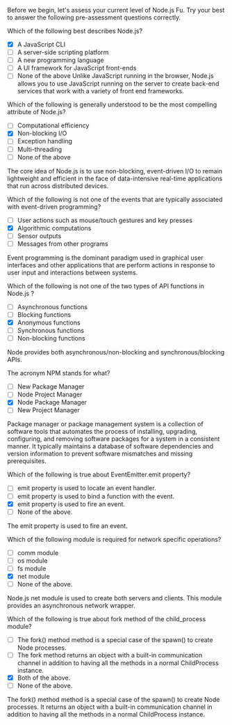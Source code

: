 <!--
name: node-pre-assessment
version : 0.0.1
title : "Node.js Knowledge Pre-Assessment"
description: "A brief assessment of Node.js knowledge. "
homepage : "https://pilot.outlearn.com/user/25"
author : "Jeff Whatcott"
license : "Creative Commons Attribution 4.0 International"
freshnessDate : 2015-06-29
-->

<!-- @section, "title" : "Pre-Test Your Node.js Fu"-->

Before we begin, let's assess your current level of Node.js Fu. Try your best to answer the following pre-assessment questions correctly.

<!-- @multipleChoice -->

Which of the following best describes Node.js?
- [X] A JavaScript CLI
- [ ] A server-side scripting platform
- [ ] A new programming language
- [ ] A UI framework for JavaScript front-ends
- [ ] None of the above
Unlike JavaScript running in the browser, Node.js allows you to use JavaScript running on the server to create back-end services that work with a variety of front end frameworks.

<!-- @end -->

<!-- @multipleChoice -->

Which of the following is generally understood to be the most compelling attribute of Node.js?
- [ ] Computational efficiency
- [X] Non-blocking I/O
- [ ] Exception handling
- [ ] Multi-threading
- [ ] None of the above

The core idea of Node.js is to use non-blocking, event-driven I/O to remain lightweight and efficient in the face of data-intensive real-time applications that run across distributed devices.

<!-- @end -->

<!-- @multipleChoice -->

Which of the following is not one of the events that are typically associated with event-driven programming?
- [ ] User actions such as mouse/touch gestures and key presses
- [X] Algorithmic computations
- [ ] Sensor outputs
- [ ] Messages from other programs

Event programming is the dominant paradigm used in graphical user interfaces and other applications that are perform  actions in response to user input and interactions between systems.

<!-- @end -->

<!-- @multipleChoice -->

Which of the following is not one of the two types of API functions in Node.js ?
- [ ] Asynchronous functions
- [ ] Blocking functions
- [X] Anonymous functions
- [ ] Synchronous functions
- [ ] Non-blocking functions

Node provides both asynchronous/non-blocking and synchronous/blocking APIs.

<!-- @end -->

<!-- @multipleChoice -->

The acronym NPM stands for what?
- [ ] New Package Manager
- [ ] Node Project Manager
- [X] Node Package Manager
- [ ] New Project Manager

Package manager or package management system is a collection of software tools that automates the process of installing, upgrading, configuring, and removing software packages for a system in a consistent manner. It typically maintains a database of software dependencies and version information to prevent software mismatches and missing prerequisites.

<!-- @end -->

<!-- @multipleChoice -->

Which of the following is true about EventEmitter.emit property?
- [ ] emit property is used to locate an event handler.
- [ ] emit property is used to bind a function with the event.
- [X] emit property is used to fire an event.
- [ ] None of the above.

The emit property is used to fire an event.
<!-- @end -->

<!-- @multipleChoice -->

Which of the following module is required for network specific operations?
- [ ] comm module
- [ ] os module
- [ ] fs module
- [X] net module
- [ ] None of the above.

Node.js net module is used to create both servers and clients. This module provides an asynchronous network wrapper.
<!-- @end -->

<!-- @multipleChoice -->
Which of the following is true about fork method of the child_process module?
- [ ] The fork() method method is a special case of the spawn() to create Node processes.
- [ ] The fork method returns an object with a built-in communication channel in addition to having all the methods in a normal ChildProcess instance.
- [X] Both of the above.
- [ ] None of the above.

The fork() method method is a special case of the spawn() to create Node processes. It returns an object with a built-in communication channel in addition to having all the methods in a normal ChildProcess instance.

<!-- @end -->
